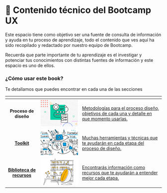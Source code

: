 # 🧠 Contenido técnico del Bootcamp UX

Este espacio tiene como objetivo ser una fuente de consulta de información y ayuda en tu proceso de aprendizaje, todo el contenido que ves aquí ha sido recopilado y redactado por nuestro equipo de Bootcamp.

Recuerda que parte importante de tu aprendizaje es el investigar y potenciar tus conocimientos con distintas fuentes de información y este espacio es uno de ellos.&#x20;

### **¿Cómo usar este book?**

Te detallamos que puedes encontrar en cada una de las secciones

<table data-view="cards"><thead><tr><th align="center"></th><th></th><th></th></tr></thead><tbody><tr><td align="center"><strong>Proceso de diseño</strong></td><td><img src=".gitbook/assets/metodos_1.png" alt="" data-size="original"></td><td><a href="proceso-de-diseno/">Metodologías para el proceso diseño, objetivos de cada una y detalle en que momento usarlas.</a></td></tr><tr><td align="center"><a href="toolkit-herramientas-y-tecnicas.md"><strong>Toolkit</strong></a></td><td><img src=".gitbook/assets/toolkit_2.png" alt="" data-size="original"></td><td><a href="toolkit-herramientas-y-tecnicas.md">Muchas herramientas y técnicas que te ayudarán en cada  etapa del proceso de diseño.</a></td></tr><tr><td align="center"><a href="biblioteca-de-recursos.md"><strong>Biblioteca de recursos</strong></a></td><td><img src=".gitbook/assets/biblioteca_3.png" alt="" data-size="original"></td><td><a href="biblioteca-de-recursos.md">Encontrarás información como  recursos que te ayudarán a entender mejor cada etapa.</a></td></tr></tbody></table>




